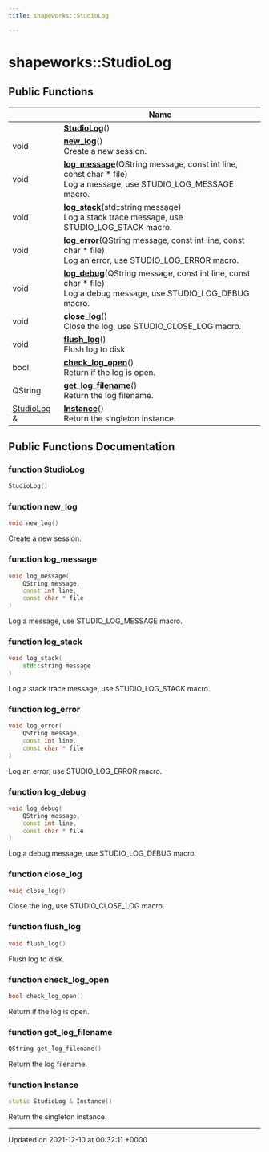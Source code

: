```yaml
---
title: shapeworks::StudioLog

---
```


# shapeworks::StudioLog





## Public Functions

|                | Name           |
| -------------- | -------------- |
| | **[StudioLog](../Classes/classshapeworks_1_1StudioLog.md#function-studiolog)**() |
| void | **[new_log](../Classes/classshapeworks_1_1StudioLog.md#function-new-log)**()<br>Create a new session.  |
| void | **[log_message](../Classes/classshapeworks_1_1StudioLog.md#function-log-message)**(QString message, const int line, const char * file)<br>Log a message, use STUDIO_LOG_MESSAGE macro.  |
| void | **[log_stack](../Classes/classshapeworks_1_1StudioLog.md#function-log-stack)**(std::string message)<br>Log a stack trace message, use STUDIO_LOG_STACK macro.  |
| void | **[log_error](../Classes/classshapeworks_1_1StudioLog.md#function-log-error)**(QString message, const int line, const char * file)<br>Log an error, use STUDIO_LOG_ERROR macro.  |
| void | **[log_debug](../Classes/classshapeworks_1_1StudioLog.md#function-log-debug)**(QString message, const int line, const char * file)<br>Log a debug message, use STUDIO_LOG_DEBUG macro.  |
| void | **[close_log](../Classes/classshapeworks_1_1StudioLog.md#function-close-log)**()<br>Close the log, use STUDIO_CLOSE_LOG macro.  |
| void | **[flush_log](../Classes/classshapeworks_1_1StudioLog.md#function-flush-log)**()<br>Flush log to disk.  |
| bool | **[check_log_open](../Classes/classshapeworks_1_1StudioLog.md#function-check-log-open)**()<br>Return if the log is open.  |
| QString | **[get_log_filename](../Classes/classshapeworks_1_1StudioLog.md#function-get-log-filename)**()<br>Return the log filename.  |
| [StudioLog](../Classes/classshapeworks_1_1StudioLog.md) & | **[Instance](../Classes/classshapeworks_1_1StudioLog.md#function-instance)**()<br>Return the singleton instance.  |

## Public Functions Documentation

### function StudioLog

```cpp
StudioLog()
```


### function new_log

```cpp
void new_log()
```

Create a new session. 

### function log_message

```cpp
void log_message(
    QString message,
    const int line,
    const char * file
)
```

Log a message, use STUDIO_LOG_MESSAGE macro. 

### function log_stack

```cpp
void log_stack(
    std::string message
)
```

Log a stack trace message, use STUDIO_LOG_STACK macro. 

### function log_error

```cpp
void log_error(
    QString message,
    const int line,
    const char * file
)
```

Log an error, use STUDIO_LOG_ERROR macro. 

### function log_debug

```cpp
void log_debug(
    QString message,
    const int line,
    const char * file
)
```

Log a debug message, use STUDIO_LOG_DEBUG macro. 

### function close_log

```cpp
void close_log()
```

Close the log, use STUDIO_CLOSE_LOG macro. 

### function flush_log

```cpp
void flush_log()
```

Flush log to disk. 

### function check_log_open

```cpp
bool check_log_open()
```

Return if the log is open. 

### function get_log_filename

```cpp
QString get_log_filename()
```

Return the log filename. 

### function Instance

```cpp
static StudioLog & Instance()
```

Return the singleton instance. 

-------------------------------

Updated on 2021-12-10 at 00:32:11 +0000